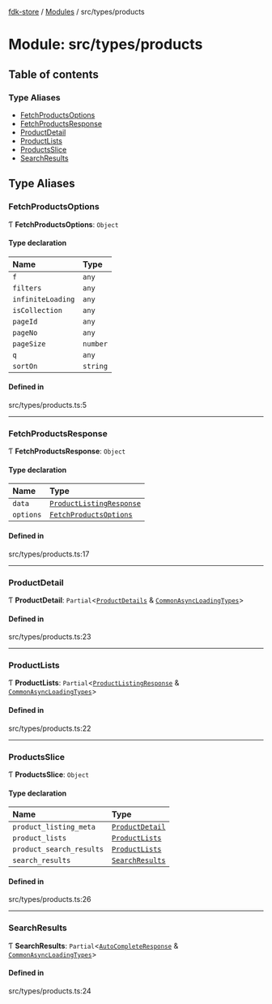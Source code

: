 [fdk-store](../README.md) / [Modules](../modules.md) / src/types/products

# Module: src/types/products

## Table of contents

### Type Aliases

- [FetchProductsOptions](src_types_products.md#fetchproductsoptions)
- [FetchProductsResponse](src_types_products.md#fetchproductsresponse)
- [ProductDetail](src_types_products.md#productdetail)
- [ProductLists](src_types_products.md#productlists)
- [ProductsSlice](src_types_products.md#productsslice)
- [SearchResults](src_types_products.md#searchresults)

## Type Aliases

### FetchProductsOptions

Ƭ **FetchProductsOptions**: `Object`

#### Type declaration

| Name | Type |
| :------ | :------ |
| `f` | `any` |
| `filters` | `any` |
| `infiniteLoading` | `any` |
| `isCollection` | `any` |
| `pageId` | `any` |
| `pageNo` | `any` |
| `pageSize` | `number` |
| `q` | `any` |
| `sortOn` | `string` |

#### Defined in

src/types/products.ts:5

___

### FetchProductsResponse

Ƭ **FetchProductsResponse**: `Object`

#### Type declaration

| Name | Type |
| :------ | :------ |
| `data` | [`ProductListingResponse`](node_modules_fdk_client_javascript_sdk_application_Catalog_CatalogApplicationModel.export_.md#productlistingresponse) |
| `options` | [`FetchProductsOptions`](src_types_products.md#fetchproductsoptions) |

#### Defined in

src/types/products.ts:17

___

### ProductDetail

Ƭ **ProductDetail**: `Partial`<[`ProductDetails`](node_modules_fdk_client_javascript_sdk_application_Catalog_CatalogApplicationModel.export_.md#productdetails) & [`CommonAsyncLoadingTypes`](src_types.md#commonasyncloadingtypes)\>

#### Defined in

src/types/products.ts:23

___

### ProductLists

Ƭ **ProductLists**: `Partial`<[`ProductListingResponse`](node_modules_fdk_client_javascript_sdk_application_Catalog_CatalogApplicationModel.export_.md#productlistingresponse) & [`CommonAsyncLoadingTypes`](src_types.md#commonasyncloadingtypes)\>

#### Defined in

src/types/products.ts:22

___

### ProductsSlice

Ƭ **ProductsSlice**: `Object`

#### Type declaration

| Name | Type |
| :------ | :------ |
| `product_listing_meta` | [`ProductDetail`](src_types_products.md#productdetail) |
| `product_lists` | [`ProductLists`](src_types_products.md#productlists) |
| `product_search_results` | [`ProductLists`](src_types_products.md#productlists) |
| `search_results` | [`SearchResults`](src_types_products.md#searchresults) |

#### Defined in

src/types/products.ts:26

___

### SearchResults

Ƭ **SearchResults**: `Partial`<[`AutoCompleteResponse`](node_modules_fdk_client_javascript_sdk_application_Catalog_CatalogApplicationModel.export_.md#autocompleteresponse) & [`CommonAsyncLoadingTypes`](src_types.md#commonasyncloadingtypes)\>

#### Defined in

src/types/products.ts:24
